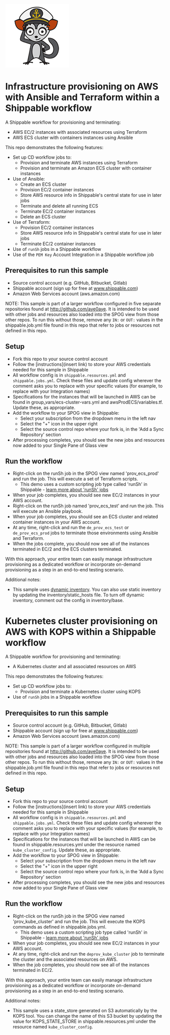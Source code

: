 ![AyeAye](https://github.com/devops-recipes/provision-aws-ansible/blob/master/public/resources/images/captain.png)

# Infrastructure provisioning on AWS with Ansible and Terraform within a Shippable workflow
A Shippable workflow for provisioning and terminating:
  * AWS EC/2 instances with associated resources using Terraform
  * AWS ECS cluster with containers instances using Ansible

This repo demonstrates the following features:
* Set up CD workflow jobs to:
  * Provision and terminate AWS instances using Terraform 
  * Provision and terminate an Amazon ECS cluster with container instances
* Use of Ansible:
  * Create an ECS cluster
  * Provision EC/2 container instances
  * Store AWS resource info in Shippable's central state for use in later jobs
  * Terminate and delete all running ECS
  * Terminate EC/2 container instances
  * Delete an ECS cluster
* Use of Terraform:
  * Provision EC/2 container instances
  * Store AWS resource info in Shippable's central state for use in later jobs
  * Terminate EC/2 container instances
* Use of `runSh` jobs in a Shippable workflow
* Use of the `PEM Key` Account Integration in a Shippable workflow job

## Prerequisites to run this sample
* Source control account (e.g. GitHub, Bitbucket, Gitlab)
* Shippable account (sign up for free at www.shippable.com)
* Amazon Web Services account (aws.amazon.com)

NOTE: 
This sample is part of a larger workflow configured in five separate repositories 
found at http://github.com/aye0aye. It is intended to be used with other jobs and 
resources also loaded into the SPOG view from those other repos. To run this 
without those, remove any `IN:` or `OUT:` values in the shippable.job.yml file 
found in this repo that refer to jobs or resources not defined in this repo.

## Setup
* Fork this repo to your source control account
* Follow the [instructions](insert link) to store your AWS credentials needed 
for this sample in Shippable
* All workflow config is in `shippable.resources.yml` and `shippable.jobs.yml`. 
Check these files and update config wherever the comment asks you to replace 
with your specific values (for example, to replace with your Integration names)
* Specifications for the instances that will be launched in AWS can be found in 
group_vars/ecs-cluster-vars.yml and awsProdECS/variables.tf. Update these, as 
appropriate.
* Add the workflow to your SPOG view in Shippable:
  * Select your subscription from the dropdown menu in the left nav
  * Select the "+" icon in the upper right
  * Select the source control repo where your fork is, in the 'Add a Sync 
  Repository' section
* After processing completes, you should see the new jobs and resources now added 
to your Single Pane of Glass view

## Run the workflow 
* Right-click on the runSh job in the SPOG view named 'prov_ecs_prod' and run the job.
This will execute a set of Terraform scripts.
  * This demo uses a custom scripting job type called 'runSh' in Shippable - 
  [learn more about 'runSh' jobs](http://docs.shippable.com/workflows/jobs/runSh/) 
* When your job completes, you should see new EC/2 instances in your AWS account. 
* Right-click on the runSh job named 'prov_ecs_test' and run the job. This will
execute an Ansible playbook.
* When your job completes, you should see an ECS cluster and related container 
instances in your AWS account.
* At any time, right-click and run the `de_prov_ecs_test` or `de_prov_ecs_prod` 
jobs to terminate those environments using Ansible and Terraform.
* When the jobs complete, you should now see all of the instances terminated in
EC/2 and the ECS clusters terminated.

With this approach, your entire team can easily manage infrastructure 
provisioning as a dedicated workflow or incorporate on-demand provisioning as 
a step in an end-to-end testing scenario.

Additional notes:
* This sample uses [dynamic inventory](http://docs.ansible.com/ansible/intro_dynamic_inventory.html#example-aws-ec2-external-inventory-script). 
You can also use static inventory by updating the inventory/static_hosts file. 
To turn off dynamic inventory, comment out the config in inventory/base.


# Kubernetes cluster provisioning on AWS with KOPS within a Shippable workflow
A Shippable workflow for provisioning and terminating:
  * A Kubernetes cluster and all associated resources on AWS

This repo demonstrates the following features:
* Set up CD workflow jobs to:
  * Provision and terminate a Kubernetes cluster using KOPS
* Use of `runSh` jobs in a Shippable workflow

## Prerequisites to run this sample
* Source control account (e.g. GitHub, Bitbucket, Gitlab)
* Shippable account (sign up for free at www.shippable.com)
* Amazon Web Services account (aws.amazon.com)

NOTE: 
This sample is part of a larger workflow configured in multiple repositories 
found at http://github.com/aye0aye. It is intended to be used with other jobs and 
resources also loaded into the SPOG view from those other repos. To run this 
without those, remove any `IN:` or `OUT:` values in the shippable.job.yml file 
found in this repo that refer to jobs or resources not defined in this repo.

## Setup
* Fork this repo to your source control account
* Follow the [instructions](insert link) to store your AWS credentials needed 
for this sample in Shippable
* All workflow config is in `shippable.resources.yml` and `shippable.jobs.yml`. 
Check these files and update config wherever the comment asks you to replace 
with your specific values (for example, to replace with your Integration names)
* Specifications for the instances that will be launched in AWS can be found in 
shippable.resources.yml under the resource named `kube_cluster_config`. Update 
these, as appropriate.
* Add the workflow to your SPOG view in Shippable:
  * Select your subscription from the dropdown menu in the left nav
  * Select the "+" icon in the upper right
  * Select the source control repo where your fork is, in the 'Add a Sync 
  Repository' section
* After processing completes, you should see the new jobs and resources now added 
to your Single Pane of Glass view

## Run the workflow 
* Right-click on the runSh job in the SPOG view named 'prov_kube_cluster' and run the job.
This will execute the KOPS commands as defined in shippable.jobs.yml.
  * This demo uses a custom scripting job type called 'runSh' in Shippable - 
  [learn more about 'runSh' jobs](http://docs.shippable.com/workflows/jobs/runSh/) 
* When your job completes, you should see new EC/2 instances in your AWS account. 
* At any time, right-click and run the `deprov_kube_cluster` job to terminate 
the cluster and the associated resources on AWS.
* When the job completes, you should now see all of the instances terminated in
EC/2.

With this approach, your entire team can easily manage infrastructure 
provisioning as a dedicated workflow or incorporate on-demand provisioning as 
a step in an end-to-end testing scenario.

Additional notes:
* This sample uses a state_store generated on S3 automatically by the KOPS tool. 
You can change the name of this S3 bucket by updating the value for KOPS_STATE_STORE 
in shippable.resources.yml under the resource named `kube_cluster_config`.
